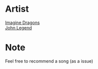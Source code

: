 # Artist
[Imagine Dragons](https://github.com/KingdomOfFigor/music/blob/master/Imagine%20Dragons.md)  
[John Legend](https://github.com/KingdomOfFigor/Music/blob/master/John%20Legend.md)  
  
# Note
Feel free to recommend a song (as a issue)  
